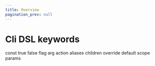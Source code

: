 ```yaml
---
title: Overview
pagination_prev: null
---
```


# Cli DSL keywords

const true false flag arg
action aliases children
override default scope params
